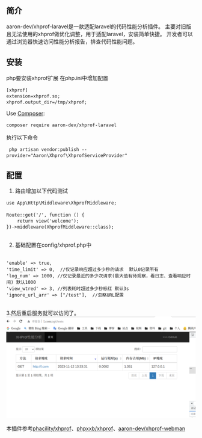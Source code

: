 ## 简介 ##
aaron-dev/xhprof-laravel是一款适配laravel的代码性能分析插件。
主要对旧版且无法使用的xhprof做优化调整，用于适配laravel，安装简单快捷。
开发者可以通过浏览器快速访问性能分析报告，排查代码性能问题。

## 安装 ##

php要安装xhprof扩展
在php.ini中增加配置
```
[xhprof]
extension=xhprof.so;
xhprof.output_dir=/tmp/xhprof;

```

Use [Composer](https://github.com/composer/composer):
```sh
composer require aaron-dev/xhprof-laravel
```
执行以下命令
 ```
  php artisan vendor:publish --provider="Aaron\Xhprof\XhprofServiceProvider"

 ```

## 配置 ##



1. 路由增加以下代码测试
```
use App\Http\Middleware\XhprofMiddleware;

Route::get('/', function () {
    return view('welcome');
})->middleware(XhprofMiddleware::class);


```

2. 基础配置在config/xhprof.php中

```

'enable' => true,
'time_limit' => 0,  //仅记录响应超过多少秒的请求  默认0记录所有
'log_num' => 1000, //仅记录最近的多少次请求(最大值有待观察，看日志、查看响应时间) 默认1000
'view_wtred' => 3, //列表耗时超过多少秒标红 默认3s
'ignore_url_arr' => ["/test"],  //忽略URL配置


```


3.然后重启服务就可以访问了。
!['aaron-dev/xhprof-laravel'](./doc/1.png)


本插件参考[phacility/xhprof](https://github.com/phacility/xhprof)、[phpxxb/xhprof](https://github.com/xiexianbo123/xhprof)、[aaron-dev/xhprof-webman](https://github.com/erikwang2013/xhprof-webman)